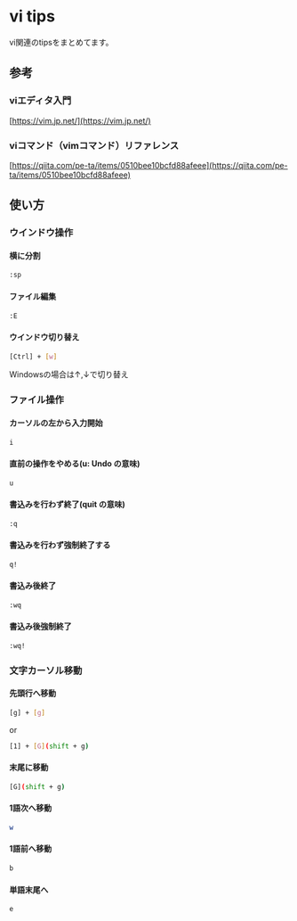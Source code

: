 # vi tips

vi関連のtipsをまとめてます。

## 参考

### viエディタ入門

[https://vim.jp.net/](https://vim.jp.net/)

### viコマンド（vimコマンド）リファレンス

[https://qiita.com/pe-ta/items/0510bee10bcfd88afeee](https://qiita.com/pe-ta/items/0510bee10bcfd88afeee)

## 使い方

### ウインドウ操作

#### 横に分割

```bash
:sp
```

#### ファイル編集

```bash
:E
```

#### ウインドウ切り替え

```bash
[Ctrl] + [w]
```

Windowsの場合は↑,↓で切り替え

### ファイル操作

#### カーソルの左から入力開始

```bash
i
```

#### 直前の操作をやめる(u: Undo の意味)

```bash
u
```

#### 書込みを行わず終了(quit の意味)

```bash
:q
```

#### 書込みを行わず強制終了する

```bash
q!
```

#### 書込み後終了

```bash
:wq
```

#### 書込み後強制終了

```bash
:wq!
```

### 文字カーソル移動

#### 先頭行へ移動

```bash
[g] + [g]
```

or

```bash
[1] + [G](shift + g)
```

#### 末尾に移動

```bash
[G](shift + g)
```

#### 1語次へ移動

```bash
w
```

#### 1語前へ移動

```bash
b
```

#### 単語末尾へ

```bash
e
```
